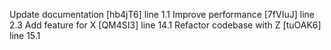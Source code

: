 Update documentation [hb4jT6] line 1.1
Improve performance [7fVIuJ] line 2.3
Add feature for X [QM4SI3] line 14.1
Refactor codebase with Z [tuOAK6] line 15.1
